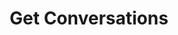 ---
title: Get Conversations
excerpt: |-
  List of conversations (with pagination).

  Required scopes:
  + **read**
  + **conversate**
api:
  file: forum.json
  operationId: Conversations.List
hidden: false
---